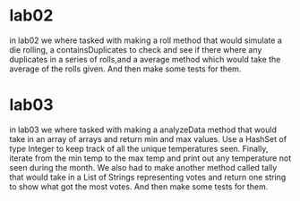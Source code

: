# lab02

in lab02 we where tasked with making a roll method that would simulate a die rolling, a containsDuplicates to check and
see if there where any duplicates in a series of rolls,and a average method which would take the average of the rolls
given. And then make some tests for them.

# lab03
in lab03 we where tasked with making a analyzeData method that would take in an array of arrays and return min and max
values. Use a HashSet of type Integer to keep track of all the unique temperatures seen. Finally, iterate from the min
temp to the max temp and print out any temperature not seen during the month. We also had to make another method called
tally that would take in a List of Strings representing votes and return one string to show what got the most votes.
And then make some tests for them.

